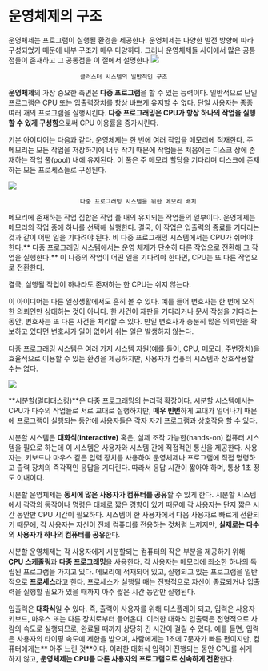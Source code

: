 # 운영체제의 구조

운영체제는 프로그램이 실행될 환경을 제공한다. 운영체제는 다양한 발전 방향에 따라 구성되었기 때문에 내부 구조가 매우 다양하다. 그러나 운영체제들 사이에서 많은 공통점들이 존재하고 그 공통점을 이 절에서 설명한다.![](https://images.velog.io/images/vvsogi/post/0c8381a0-41eb-4a50-ad43-3b0c401eab24/what-is-the-operating-system-8.png)

    			        클러스터 시스템의 일반적인 구조

**운영체제**의 가장 중요한 측면은 **다중 프로그램**을 할 수 있는 능력이다. 일반적으로 단일 프로그램은 CPU 또는 입출력장치를 항상 바쁘게 유지할 수 없다. 단일 사용자는 종종 여러 개의 프로그램을 실행시킨다. **다중 프로그래밍은 CPU가 항상 하나의 작업을 실행할 수 있게 구성함**으로써 CPU 이용률을 증가시킨다.

기본 아이디어는 다음과 같다. 운영체제는 한 번에 여러 작업을 메모리에 적재한다. 주 메모리는 모든 작업을 저장하기에 너무 작기 때문에 작업들은 처음에는 디스크 상에 존재하는 작업 풀(pool) 내에 유지된다. 이 풀은 주 메모리 할당을 기다리며 디스크에 존재하는 모든 프로세스들로 구성된다.

![](https://cpm0722.github.io/assets/images/2020-10-05-Address-Memory/07.png)

    			        다중 프로그래밍 시스템을 위한 메모리 배치

메모리에 존재하는 작업 집합은 작업 풀 내의 유지되는 작업들의 일부이다. 운영체제는 메모리의 작업 중에 하나를 선택해 실행한다. 결국, 이 작업은 입출력의 종료를 기다리는 것과 같이 어떤 일을 기다려야 된다. 비 다중 프로그래밍 시스템에서는 CPU가 쉬어야 한다.** 다중 프로그래밍 시스템에서는 운영 체제가 단순히 다른 작업으로 전환해 그 작업을 실행한다.** 이 나중의 작업이 어떤 일을 기다려야 한다면, CPU는 또 다른 작업으로 전환한다.

결국, 실행될 작업이 하나라도 존재하는 한 CPU는 쉬지 않는다.

이 아이디어는 다른 일상생활에서도 흔히 볼 수 있다. 예를 들어 변호사는 한 번에 오직 한 의뢰인만 상대하는 것이 아니다. 한 사건이 재판을 기다리거나 문서 작성을 기다리는 동안, 변호사는 또 다른 사건을 처리할 수 있다. 만일 변호사가 충분히 많은 의뢰인을 확보하고 있다면 변호사가 일이 없어서 쉬는 일은 발생하지 않는다.

다중 프로그래밍 시스템은 여러 가지 시스템 자원(예를 들어, CPU, 메모리, 주변장치)을 효율적으로 이용할 수 있는 환경을 제공하지만, 사용자가 컴퓨터 시스템과 상호작용할 수는 없다.

![](https://t1.daumcdn.net/cfile/blog/99FF2E4D5B90D13610)

**시분할(멀티태스킹)**은 다중 프로그래밍의 논리적 확장이다. 시분할 시스템에서는 CPU가 다수의 작업들로 서로 교대로 실행하지만, **매우 빈번**하게 교대가 일어나기 때문에 프로그램이 실행되는 동안에 사용자들은 각자 자기 프로그램과 상호작용 할 수 있다.

시분할 시스템은 **대화식(interactive)** 혹은, 실제 조작 가능한(hands-on) 컴퓨터 시스템을 필요로 하는데 이 시스템은 사용자와 시스템 간에 직접적인 통신을 제공한다. 사용자는, 키보드나 마우스 같은 입력 장치를 사용하여 운영체제나 프로그램에 직접 명령하고 출력 장치의 즉각적인 응답을 기다린다. 따라서 응답 시간이 짧아야 하며, 통상 1초 정도 이내이다.

시분할 운영체제는 **동시에 많은 사용자가 컴퓨터를 공유**할 수 있게 한다. 시분할 시스템에서 각각의 동작이나 명령은 대체로 짧은 경향이 있기 때문에 각 사용자는 단지 짧은 시간 동안만 CPU 시간이 필요하다. 시스템이 한 사용자에서 다음 사용자로 빠르게 전환되기 때문에, 각 사용자는 자신이 전체 컴퓨터를 전용하는 것처럼 느끼지만, **실제로는 다수의 사용자가 하나의 컴퓨터를 공유**한다.

시분할 운영체제는 각 사용자에게 시분할되는 컴퓨터의 작은 부분을 제공하기 위해 **CPU 스케줄링**과 **다중 프로그래밍**을 사용한다. 각 사용자는 메모리에 최소한 하나의 독립된 프로그램을 가지고 있다. 메모리에 적재되어 있고, 실행되고 있는 프로그램을 일반적으로 **프로세스**라고 한다. 프로세스가 실행될 때는 전형적으로 자신이 종료되거나 입출력을 실행할 필요가 있을 때까지 아주 짧은 시간 동안만 실행된다.

입출력은 **대화식**일 수 있다. 즉, 출력이 사용자를 위해 디스플레이 되고, 입력은 사용자 키보드, 마우스 또는 다른 장치로부터 들어온다. 이러한 대화식 입출력은 전형적으로 사람의 속도로 실행되므로, 완료될 때까지 상당히 긴 시간이 걸릴 수 있다. 예를 들면, 입력은 사용자의 타이핑 속도에 제한을 받으며, 사람에게는 1초에 7문자가 빠른 편이지만, 컴퓨터에게는** 아주 느린 것**이다. 이러한 대화식 입력이 진행되는 동안 CPU를 쉬게 하지 않고, **운영체제는 CPU를 다른 사용자의 프로그램으로 신속하게 전환**한다.
